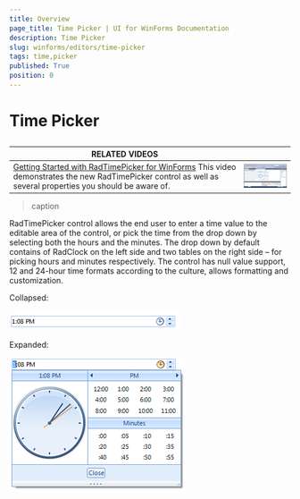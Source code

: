 ```yaml
---
title: Overview
page_title: Time Picker | UI for WinForms Documentation
description: Time Picker
slug: winforms/editors/time-picker
tags: time,picker
published: True
position: 0
---
```


# Time Picker
 
## 


| RELATED VIDEOS |  |
| ------ | ------ |
|[Getting Started with RadTimePicker for WinForms](http://tv.telerik.com/watch/winforms/getting-started-with-radtimepicker-for-winforms) This video demonstrates the new RadTimePicker control as well as several properties you should be aware of.|![editors-timepicker-overview 003](images/editors-timepicker-overview003.png)|
>caption 


RadTimePicker control allows the end user to enter a time value to the editable area of the control, or pick the time from the drop down by selecting both the hours and the minutes. The drop down by default contains of RadClock on the left side and two tables on the right side – for picking hours and minutes respectively. The control has null value support, 12 and 24-hour time formats according to the culture, allows formatting and customization.
        

Collapsed:

![editors-timepicker-overview 001](images/editors-timepicker-overview001.png)

Expanded:

![editors-timepicker-overview 002](images/editors-timepicker-overview002.png)
